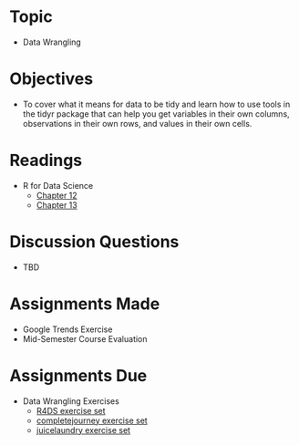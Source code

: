 # Topic

* Data Wrangling

# Objectives

* To cover what it means for data to be tidy and learn how to use tools in the
tidyr package that can help you get variables in their own columns, observations
in their own rows, and values in their own cells.

# Readings

* R for Data Science
   + [Chapter 12][chapter 12]
   + [Chapter 13][chapter 13]

# Discussion Questions

* TBD

# Assignments Made

* Google Trends Exercise
* Mid-Semester Course Evaluation

# Assignments Due

* Data Wrangling Exercises
   + [R4DS exercise set][r4ds data wrang exercises]
   + [completejourney exercise set][completejourney data wrang exercises]
   + [juicelaundry exercise set][juicelaundry data wrang exercises]

[chapter 12]: https://r4ds.had.co.nz/tidy-data.html
[chapter 13]: https://r4ds.had.co.nz/relational-data.html
[completejourney data wrang exercises]: https://github.com/GCOM7140/completejourney-exercises/blob/master/exercises/01-data-wrangling-exercises.md#data-wrangling-exercises
[juicelaundry data wrang exercises]: https://github.com/GCOM7140/juicelaundry-exercises/blob/master/exercises/01-data-wrangling-exercises.md#data-wrangling-exercises
[r4ds data wrang exercises]: https://github.com/GCOM7140/r4ds-exercises/blob/master/exercises/01-data-wrangling-exercises.md#data-wrangling-exercises